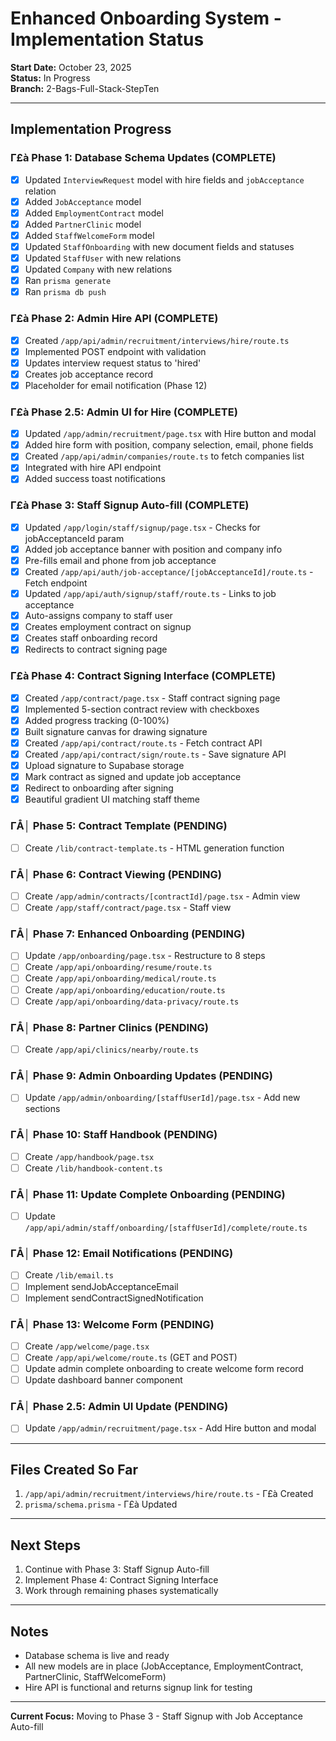 ﻿# Enhanced Onboarding System - Implementation Status

**Start Date:** October 23, 2025  
**Status:** In Progress  
**Branch:** 2-Bags-Full-Stack-StepTen

---

## Implementation Progress

### Γ£à Phase 1: Database Schema Updates (COMPLETE)
- [x] Updated `InterviewRequest` model with hire fields and `jobAcceptance` relation
- [x] Added `JobAcceptance` model
- [x] Added `EmploymentContract` model
- [x] Added `PartnerClinic` model
- [x] Added `StaffWelcomeForm` model
- [x] Updated `StaffOnboarding` with new document fields and statuses
- [x] Updated `StaffUser` with new relations
- [x] Updated `Company` with new relations
- [x] Ran `prisma generate`
- [x] Ran `prisma db push`

### Γ£à Phase 2: Admin Hire API (COMPLETE)
- [x] Created `/app/api/admin/recruitment/interviews/hire/route.ts`
- [x] Implemented POST endpoint with validation
- [x] Updates interview request status to 'hired'
- [x] Creates job acceptance record
- [x] Placeholder for email notification (Phase 12)

### Γ£à Phase 2.5: Admin UI for Hire (COMPLETE)
- [x] Updated `/app/admin/recruitment/page.tsx` with Hire button and modal
- [x] Added hire form with position, company selection, email, phone fields
- [x] Created `/app/api/admin/companies/route.ts` to fetch companies list
- [x] Integrated with hire API endpoint
- [x] Added success toast notifications

### Γ£à Phase 3: Staff Signup Auto-fill (COMPLETE)
- [x] Updated `/app/login/staff/signup/page.tsx` - Checks for jobAcceptanceId param
- [x] Added job acceptance banner with position and company info
- [x] Pre-fills email and phone from job acceptance
- [x] Created `/app/api/auth/job-acceptance/[jobAcceptanceId]/route.ts` - Fetch endpoint
- [x] Updated `/app/api/auth/signup/staff/route.ts` - Links to job acceptance
- [x] Auto-assigns company to staff user
- [x] Creates employment contract on signup
- [x] Creates staff onboarding record
- [x] Redirects to contract signing page

### Γ£à Phase 4: Contract Signing Interface (COMPLETE)
- [x] Created `/app/contract/page.tsx` - Staff contract signing page
- [x] Implemented 5-section contract review with checkboxes
- [x] Added progress tracking (0-100%)
- [x] Built signature canvas for drawing signature
- [x] Created `/app/api/contract/route.ts` - Fetch contract API
- [x] Created `/app/api/contract/sign/route.ts` - Save signature API
- [x] Upload signature to Supabase storage
- [x] Mark contract as signed and update job acceptance
- [x] Redirect to onboarding after signing
- [x] Beautiful gradient UI matching staff theme

### ΓÅ│ Phase 5: Contract Template (PENDING)
- [ ] Create `/lib/contract-template.ts` - HTML generation function

### ΓÅ│ Phase 6: Contract Viewing (PENDING)
- [ ] Create `/app/admin/contracts/[contractId]/page.tsx` - Admin view
- [ ] Create `/app/staff/contract/page.tsx` - Staff view

### ΓÅ│ Phase 7: Enhanced Onboarding (PENDING)
- [ ] Update `/app/onboarding/page.tsx` - Restructure to 8 steps
- [ ] Create `/app/api/onboarding/resume/route.ts`
- [ ] Create `/app/api/onboarding/medical/route.ts`
- [ ] Create `/app/api/onboarding/education/route.ts`
- [ ] Create `/app/api/onboarding/data-privacy/route.ts`

### ΓÅ│ Phase 8: Partner Clinics (PENDING)
- [ ] Create `/app/api/clinics/nearby/route.ts`

### ΓÅ│ Phase 9: Admin Onboarding Updates (PENDING)
- [ ] Update `/app/admin/onboarding/[staffUserId]/page.tsx` - Add new sections

### ΓÅ│ Phase 10: Staff Handbook (PENDING)
- [ ] Create `/app/handbook/page.tsx`
- [ ] Create `/lib/handbook-content.ts`

### ΓÅ│ Phase 11: Update Complete Onboarding (PENDING)
- [ ] Update `/app/api/admin/staff/onboarding/[staffUserId]/complete/route.ts`

### ΓÅ│ Phase 12: Email Notifications (PENDING)
- [ ] Create `/lib/email.ts`
- [ ] Implement sendJobAcceptanceEmail
- [ ] Implement sendContractSignedNotification

### ΓÅ│ Phase 13: Welcome Form (PENDING)
- [ ] Create `/app/welcome/page.tsx`
- [ ] Create `/app/api/welcome/route.ts` (GET and POST)
- [ ] Update admin complete onboarding to create welcome form record
- [ ] Update dashboard banner component

### ΓÅ│ Phase 2.5: Admin UI Update (PENDING)
- [ ] Update `/app/admin/recruitment/page.tsx` - Add Hire button and modal

---

## Files Created So Far

1. `/app/api/admin/recruitment/interviews/hire/route.ts` - Γ£à Created
2. `prisma/schema.prisma` - Γ£à Updated

---

## Next Steps

1. Continue with Phase 3: Staff Signup Auto-fill
2. Implement Phase 4: Contract Signing Interface
3. Work through remaining phases systematically

---

## Notes

- Database schema is live and ready
- All new models are in place (JobAcceptance, EmploymentContract, PartnerClinic, StaffWelcomeForm)
- Hire API is functional and returns signup link for testing

---

**Current Focus:** Moving to Phase 3 - Staff Signup with Job Acceptance Auto-fill

